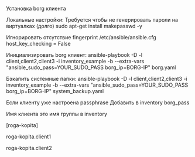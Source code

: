 Установка borg клиента

Локальные настройки:
Требуется чтобы не генерировать пароли на виртуалках (долго)
sudo apt-get install makepasswd -y 

Игнорировать отсутствие fingerprint /etc/ansible/ansible.cfg
host_key_checking = False


Инициализировать borg клиент:
ansible-playbook -D -l client,client2,client3 -i inventory_example -b --extra-vars "ansible_sudo_pass=YOUR_SUDO_PASS  borg_ip=BORG-IP" borg.yaml


Бэкапить системные папки:
ansible-playbook -D -l client,client2,client3 -i inventory_example -b --extra-vars "ansible_sudo_pass=YOUR_SUDO_PASS  borg_ip=BORG-IP" system_backup.yaml

Если клиенту уже настроена passphrase 
Добавить в inventory borg_pass

Имя клиента это имя группы в inventory 

[roga-kopita]

roga-kopita.client1

roga-kopita.client2